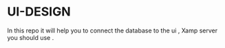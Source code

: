 # UI-DESIGN
In this repo it will help you to connect the database to the ui , Xamp server  you should use . 
